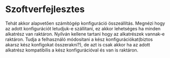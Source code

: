 # Szoftverfejlesztes


Tehát akkor alapvetően számítógép konfiguráció összeállítás.
Megnézi hogy az adott konfigurációt letudjuk-e szállítani, ez akkor lehetséges ha minden alkatrész van raktáron.
Nyílván kellene tartani hogy az alkatrészek vannak-e raktáron.
Tudja a felhasználó módosítani a kész konfigurációkat(biztos akarsz kész konfigokat összerakni?), de azt is csak akkor ha az adott alkatrész kompatibilis a kész konfigurációval és van is raktáron.

